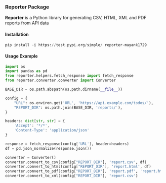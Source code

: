 ### Reporter Package

**Reporter** is a Python library for generating CSV, HTML, XML and PDF reports from API data

#### Installation
```python
pip install -i https://test.pypi.org/simple/ reporter-mayank1729 
```

#### Usage Example
```python
import os
import pandas as pd
from reporter.helpers.fetch_response import fetch_response
from reporter.converter.converter import Converter

BASE_DIR = os.path.abspath(os.path.dirname(__file__))

config = {
    "URL": os.environ.get('URL', 'https://api.example.com/todos/'),
    "REPORT_DIR": os.path.join(BASE_DIR, 'reports/'),
}

headers: dict[str, str] = {
    'Accept': '*/*',
    'Content-Type': 'application/json'
}

response = fetch_response(config['URL'], header=headers)
df = pd.json_normalize(response.json())

converter = Converter()
converter.convert_to_csv(config["REPORT_DIR"], 'report.csv', df)
converter.convert_to_html(config["REPORT_DIR"], 'report.html', df)
converter.convert_to_pdf(config["REPORT_DIR"], 'report.pdf', 'report.html')
converter.convert_to_xml(config["REPORT_DIR"], 'report.csv')
```
